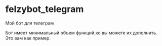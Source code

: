 # felzybot_telegram
Мой бот для телеграм

Бот имеет минимальный объем функций,ко вы можете их дополнить. Это вам как пример.
